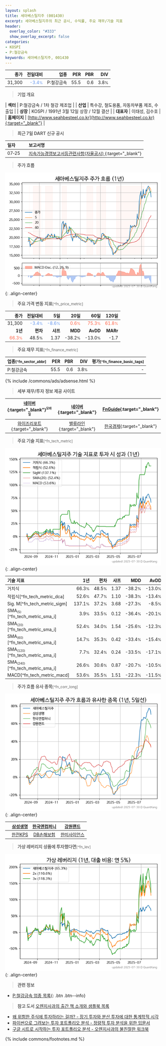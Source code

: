 ```yaml
---
layout: splash
title: 세아베스틸지주 (001430)
excerpt: 세아베스틸지주의 최근 공시, 수익률, 주요 재무/기술 지표
header:
  overlay_color: "#333"
  show_overlay_excerpt: false
categories:
- KOSPI
- P:철강금속
keywords: 세아베스틸지주, 001430
---
```


| **종가** | **전일대비** | **업종** | **PER** | **PBR** | **DIV** |
| -------: | -----------: | -------: | ------: | ------: | ------: |
| 31,300 | <span style="color: cornflowerblue">-3.4<small>%</small></span> | P:철강금속 | 55.5 | 0.6 | 3.8<small>%</small> |

<!-- more -->


> **기업 개요**<a id="company"></a>

| <span style="white-space:nowrap;">**섹터**</span> | P:철강금속 / 1차 철강 제조업 |
| <span style="white-space:nowrap;">**산업**</span> | 특수강, 철도용품, 자동차부품 제조, 수출입 |
| <span style="white-space:nowrap;">**상장**</span> | KOSPI / 1991년 3월 12일 상장 / 12월 결산 |
| <span style="white-space:nowrap;">**대표자**</span> | 이태성, 김수호 |
| <span style="white-space:nowrap;">**홈페이지**</span> | [http://www.seahbesteel.co.kr](http://www.seahbesteel.co.kr){:target="_blank"} |


> **최근 7일 DART 신규 공시**<a id="dart"></a>

| **일자** |      | **보고서명** |
| :------- | :--- | :----------- |
| 07&#x2011;25 | | [지속가능경영보고서등관련사항(자율공시)              ](https://dart.fss.or.kr/dsaf001/main.do?rcpNo=20250725800263){:target="_blank"} |


> **주가 흐름**<a id="price"></a>

![001430](/stock/images/001430.png){: .align-center}


> **주요 가격 변동 지표**<small>[^fn_price_metric]</small>

| **종가** | **전일대비** | **5일** | **20일** | **60일** | **120일** |
| -------: | -----------: | ------: | -------: | -------: | --------: |
| 31,300 | <span style="color: cornflowerblue">-3.4<small>%</small></span> | <span style="color: cornflowerblue">-8.6<small>%</small></span> | <span style="color: tomato">0.6<small>%</small></span> | <span style="color: tomato">75.3<small>%</small></span> | <span style="color: tomato">61.8<small>%</small></span> |
| **1년** | **편차** | **샤프** | **MDD** | **AvDD** | **MARr** |
| <span style="color: tomato">66.3<small>%</small></span> | 48.5<small>%</small> | 1.37 | -38.2<small>%</small> | -13.0<small>%</small> | -1.7 |


> **주요 재무 지표**<small>[^fn_finance_metric]</small>

| **업종**<small>[^fn_sector_abbr]</small> | **PER** | **PBR** | **DIV** | **평가**<small>[^fn_finance_basic_tags]</small> |
| :--------------------------------------- | ------: | ------: | ------: | ----------------------------------------------: |
| P:철강금속 | 55.5 | 0.6 | 3.8<small>%</small> | - |



{% include /commons/ads/adsense.html %}

> **세부 재무/투자 정보 제공 사이트**

| [네이버](https://m.stock.naver.com/domestic/stock/001430/finance/summary){:target="_blank"}<sup><small>모바일</small></sup> | [네이버](https://finance.naver.com/item/coinfo.naver?code=001430){:target="_blank"} | [FnGuide](https://comp.fnguide.com/SVO2/ASP/SVD_Invest.asp?gicode=A001430&MenuYn=Y){:target="_blank"} |
| :---: | :---: | :---: |
| [와이즈리포트](https://comp.wisereport.co.kr/company/c1040001.aspx?cmp_cd=001430){:target="_blank"} | [밸류라인](https://www.valueline.co.kr/finance/summary/001430){:target="_blank"} | [한국경제](https://markets.hankyung.com/stock/001430/financial-summary){:target="_blank"} |


> **주요 기술 지표**<small>[^fn_tech_metric]</small>


![001430](/stock/images/001430_tech.png){: .align-center}

| **기술 지표** | **1년** | **편차** | **샤프** | **MDD** | **AvDD** |
| :------------ | ------: | -----------: | -------: | ------: | -------: |
| 거치식 | 66.3<small>%</small> | 48.5<small>%</small> | 1.37 | -38.2<small>%</small> | -13.0<small>%</small> |
| 적립식[^fn_tech_metric_dca] | 52.6<small>%</small> | 47.7<small>%</small> | 1.10 | -38.3<small>%</small> | -13.4<small>%</small> |
| Sig. M[^fn_tech_metric_sigm] | 137.1<small>%</small> | 37.2<small>%</small> | 3.68 | -27.3<small>%</small> | -8.5<small>%</small> |
| SMA<small><sub>(5)</sub></small>[^fn_tech_metric_sma_i] | 3.9<small>%</small> | 33.5<small>%</small> | 0.12 | -36.4<small>%</small> | -20.1<small>%</small> |
| SMA<small><sub>(20)</sub></small>[^fn_tech_metric_sma_i] | 52.4<small>%</small> | 34.0<small>%</small> | 1.54 | -25.6<small>%</small> | -12.3<small>%</small> |
| SMA<small><sub>(60)</sub></small>[^fn_tech_metric_sma_i] | 14.7<small>%</small> | 35.3<small>%</small> | 0.42 | -33.4<small>%</small> | -15.4<small>%</small> |
| SMA<small><sub>(120)</sub></small>[^fn_tech_metric_sma_i] | 7.7<small>%</small> | 32.4<small>%</small> | 0.24 | -33.5<small>%</small> | -17.1<small>%</small> |
| SMA<small><sub>(240)</sub></small>[^fn_tech_metric_sma_i] | 26.6<small>%</small> | 30.6<small>%</small> | 0.87 | -20.7<small>%</small> | -10.5<small>%</small> |
| MACD[^fn_tech_metric_macd] | 53.6<small>%</small> | 35.5<small>%</small> | 1.51 | -22.3<small>%</small> | -11.5<small>%</small> |


> **주가 흐름 유사 종목**<a id="corr"></a><small>[^fn_corr_long]</small>

![001430](/stock/images/001430_corr.png){: .align-center}

|       | [삼성생명](/032830/) | [한국앤컴퍼니](/000240/) | [강원랜드](/035250/) |
| :---: | :------------------------------------: | :------------------------------------: | :------------------------------------: |
|       | [한전KPS](/051600/) | [DB손해보험](/005830/) | [한미사이언스](/008930/) |


> **가상 레버리지 상품에 투자했다면**<a id="2x"></a><small>[^fn_lev]</small>

![001430](/stock/images/001430_2x.png){: .align-center}


> **관련 정보**

- [P:철강금속 업종 목록](/stats/sector/kospi_업종_철강금속_종목/){: .btn .btn--info}

> **참고 도서** [오렌지사과의 출간 책 소개와 샘플북 목록](https://kongdori.tistory.com/691)

- [왜 위험한 주식에 투자하라는 걸까? - 장기 투자와 분산 투자에 대한 통계학적 시각](https://kongdori.tistory.com/421)
- [파이썬으로 그려보는 투자 포트폴리오 분석  - 정량적 투자 분석을 위한 입문서](https://kongdori.tistory.com/643)
- [구글 시트로 시작하는 투자 포트폴리오 분석 - 오렌지사과의 불친절한 워크북](https://kongdori.tistory.com/449)


{% include commons/footnotes.md %}